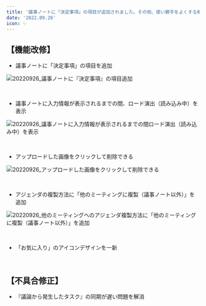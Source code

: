 ```yaml
---
title: '議事ノートに「決定事項」の項目が追加されました。その他、使い勝手をよくする機能改修、バグ修正を行いました。'
date: '2022.09.26'
icon: ✨
---
```


## 【機能改修】
- 議事ノートに「決定事項」の項目を追加

![20220926_議事ノートに『決定事項』の項目追加](https://user-images.githubusercontent.com/92074639/192247959-d9c62014-4475-4faa-9493-43bf7866a053.png)

<br>

- 議事ノートに入力情報が表示されるまでの間、ロード演出（読み込み中）を表示

![20220926_議事ノートに入力情報が表示されるまでの間ロード演出（読み込み中）を表示](https://user-images.githubusercontent.com/92074639/192248073-4e8d0005-b0db-4bc6-895d-eebebcf8a9d9.png)

<br>

- アップロードした画像をクリックして削除できる

![20220926_アップロードした画像をクリックして削除できる](https://user-images.githubusercontent.com/92074639/192248146-85caffe8-bf8a-45d1-9805-ea71bf1842d2.png)

<br>

- アジェンダの複製方法に「他のミーティングに複製（議事ノート以外）」を追加

![20220926_他のミーティングへのアジェンダ複製方法に「他のミーティングに複製（議事ノート以外）」を追加](https://user-images.githubusercontent.com/92074639/192248196-ec6a57ad-e374-47d3-a72a-fd3ffbeea0c2.png)

<br>

- 「お気に入り」のアイコンデザインを一新

<br>

## 【不具合修正】
- 『議論から発生したタスク』の同期が遅い問題を解消
